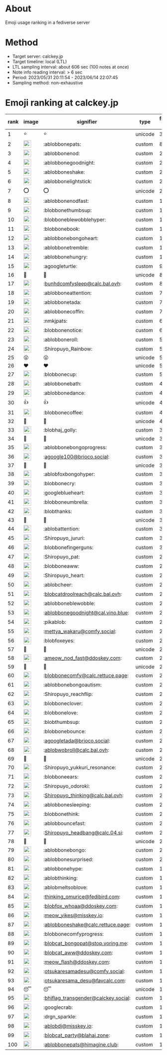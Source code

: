 # About
Emoji usage ranking in a fediverse server

# Method
- Target server: calckey.jp
- Target timeline: local (LTL)
- LTL sampling interval: about 606 sec (100 notes at once)
- Note info reading interval: > 6 sec
- Period: 2023/05/31 20:11:54 - 2023/06/14 22:07:45 
- Sampling method: non-exhaustive

# Emoji ranking at calckey.jp

|rank|image|signifier|type|frequency score|
|----|----|----|----|----|
|1|⭐|⭐|unicode|319|
|2|<img height="24" src="https://calckey.jp/emoji/ablobbonepats.webp">|:ablobbonepats:|custom|87|
|3|<img height="24" src="https://calckey.jp/emoji/ablobbonenod.webp">|:ablobbonenod:|custom|25|
|4|<img height="24" src="https://calckey.jp/emoji/ablobbonegoodnight.webp">|:ablobbonegoodnight:|custom|23|
|5|<img height="24" src="https://calckey.jp/emoji/ablobboneshake.webp">|:ablobboneshake:|custom|23|
|6|<img height="24" src="https://calckey.jp/emoji/ablobbonelightstick.webp">|:ablobbonelightstick:|custom|22|
|7|⭕|⭕|unicode|21|
|8|<img height="24" src="https://calckey.jp/emoji/ablobbonenodfast.webp">|:ablobbonenodfast:|custom|16|
|9|<img height="24" src="https://calckey.jp/emoji/blobbonethumbsup.webp">|:blobbonethumbsup:|custom|12|
|10|<img height="24" src="https://calckey.jp/emoji/blobboneblewobblehyper.webp">|:blobboneblewobblehyper:|custom|11|
|11|<img height="24" src="https://calckey.jp/emoji/blobbonebook.webp">|:blobbonebook:|custom|11|
|12|<img height="24" src="https://calckey.jp/emoji/ablobbonebongoheart.webp">|:ablobbonebongoheart:|custom|10|
|13|<img height="24" src="https://calckey.jp/emoji/ablobbonetremble.webp">|:ablobbonetremble:|custom|10|
|14|<img height="24" src="https://calckey.jp/emoji/ablobbonehungry.webp">|:ablobbonehungry:|custom|10|
|15|<img height="24" src="https://calckey.jp/emoji/agoogleturtle.webp">|:agoogleturtle:|custom|9|
|16|🎉|🎉|unicode|8|
|17|<img height="24" src="https://calckey.jp/emoji/bunhdcomfysleep.webp">|:bunhdcomfysleep@calc.bal.ovh:|custom|8|
|18|<img height="24" src="https://calckey.jp/emoji/ablobboneattention.webp">|:ablobboneattention:|custom|7|
|19|<img height="24" src="https://calckey.jp/emoji/ablobbonetada.webp">|:ablobbonetada:|custom|7|
|20|<img height="24" src="https://calckey.jp/emoji/ablobbonecoffin.webp">|:ablobbonecoffin:|custom|7|
|21|<img height="24" src="https://calckey.jp/emoji/nmkjpats.webp">|:nmkjpats:|custom|6|
|22|<img height="24" src="https://calckey.jp/emoji/blobbonenotice.webp">|:blobbonenotice:|custom|6|
|23|<img height="24" src="https://calckey.jp/emoji/ablobboneroll.webp">|:ablobboneroll:|custom|5|
|24|<img height="24" src="https://calckey.jp/emoji/Shiropuyo_Rainbow.webp">|:Shiropuyo_Rainbow:|custom|5|
|25|😮|😮|unicode|5|
|26|❤|❤|unicode|5|
|27|<img height="24" src="https://calckey.jp/emoji/blobbonecup.webp">|:blobbonecup:|custom|5|
|28|<img height="24" src="https://calckey.jp/emoji/ablobbonebath.webp">|:ablobbonebath:|custom|4|
|29|<img height="24" src="https://calckey.jp/emoji/ablobbonedance.webp">|:ablobbonedance:|custom|4|
|30|👍|👍|unicode|4|
|31|<img height="24" src="https://calckey.jp/emoji/blobbonecoffee.webp">|:blobbonecoffee:|custom|4|
|32|🤝|🤝|unicode|4|
|33|<img height="24" src="https://calckey.jp/emoji/blobhaj_golly.webp">|:blobhaj_golly:|custom|3|
|34|🦀|🦀|unicode|3|
|35|<img height="24" src="https://calckey.jp/emoji/ablobbonebongoprogress.webp">|:ablobbonebongoprogress:|custom|3|
|36|<img height="24" src="https://calckey.jp/emoji/agoogle100.webp">|:agoogle100@brioco.social:|custom|3|
|37|🍔|🍔|unicode|3|
|38|<img height="24" src="https://calckey.jp/emoji/ablobfoxbongohyper.webp">|:ablobfoxbongohyper:|custom|3|
|39|<img height="24" src="https://calckey.jp/emoji/blobbonecry.webp">|:blobbonecry:|custom|3|
|40|<img height="24" src="https://calckey.jp/emoji/googleblueheart.webp">|:googleblueheart:|custom|3|
|41|<img height="24" src="https://calckey.jp/emoji/blobboneumbrella.webp">|:blobboneumbrella:|custom|3|
|42|<img height="24" src="https://calckey.jp/emoji/blobthanks.webp">|:blobthanks:|custom|3|
|43|🍆|🍆|unicode|3|
|44|<img height="24" src="https://calckey.jp/emoji/ablobattention.webp">|:ablobattention:|custom|3|
|45|<img height="24" src="https://calckey.jp/emoji/Shiropuyo_jururi.webp">|:Shiropuyo_jururi:|custom|3|
|46|<img height="24" src="https://calckey.jp/emoji/blobbonefingerguns.webp">|:blobbonefingerguns:|custom|3|
|47|<img height="24" src="https://calckey.jp/emoji/Shiropuyo_pat.webp">|:Shiropuyo_pat:|custom|2|
|48|<img height="24" src="https://calckey.jp/emoji/blobboneaww.webp">|:blobboneaww:|custom|2|
|49|<img height="24" src="https://calckey.jp/emoji/Shiropuyo_heart.webp">|:Shiropuyo_heart:|custom|2|
|50|<img height="24" src="https://calckey.jp/emoji/ablobcheer.webp">|:ablobcheer:|custom|2|
|51|<img height="24" src="https://calckey.jp/emoji/blobcatdroolreach.webp">|:blobcatdroolreach@calc.bal.ovh:|custom|2|
|52|<img height="24" src="https://calckey.jp/emoji/ablobboneblewobble.webp">|:ablobboneblewobble:|custom|2|
|53|<img height="24" src="https://calckey.jp/emoji/ablobbonegoodnight.webp">|:ablobbonegoodnight@cal.vino.blue:|custom|2|
|54|<img height="24" src="https://calckey.jp/emoji/pikablob.webp">|:pikablob:|custom|2|
|55|<img height="24" src="https://calckey.jp/emoji/mettya_wakaru.webp">|:mettya_wakaru@comfy.social:|custom|2|
|56|<img height="24" src="https://calckey.jp/emoji/blobfoxeyes.webp">|:blobfoxeyes:|custom|2|
|57|🤯|🤯|unicode|2|
|58|<img height="24" src="https://calckey.jp/emoji/ameow_nod_fast.webp">|:ameow_nod_fast@ddoskey.com:|custom|2|
|59|🦆|🦆|unicode|2|
|60|<img height="24" src="https://calckey.jp/emoji/blobbonecomfy.webp">|:blobbonecomfy@calc.rettuce.page:|custom|2|
|61|<img height="24" src="https://calckey.jp/emoji/ablobbonebongoautism.webp">|:ablobbonebongoautism:|custom|2|
|62|<img height="24" src="https://calckey.jp/emoji/Shiropuyo_reachflip.webp">|:Shiropuyo_reachflip:|custom|2|
|63|<img height="24" src="https://calckey.jp/emoji/blobboneclover.webp">|:blobboneclover:|custom|2|
|64|<img height="24" src="https://calckey.jp/emoji/blobbonelove.webp">|:blobbonelove:|custom|2|
|65|<img height="24" src="https://calckey.jp/emoji/blobthumbsup.webp">|:blobthumbsup:|custom|2|
|66|<img height="24" src="https://calckey.jp/emoji/blobbonebounce.webp">|:blobbonebounce:|custom|2|
|67|<img height="24" src="https://calckey.jp/emoji/agoogletada.webp">|:agoogletada@brioco.social:|custom|2|
|68|<img height="24" src="https://calckey.jp/emoji/ablobwobroll.webp">|:ablobwobroll@calc.bal.ovh:|custom|2|
|69|🍚|🍚|unicode|2|
|70|<img height="24" src="https://calckey.jp/emoji/Shiropuyo_yukkuri_resonance.webp">|:Shiropuyo_yukkuri_resonance:|custom|2|
|71|<img height="24" src="https://calckey.jp/emoji/blobboneears.webp">|:blobboneears:|custom|2|
|72|<img height="24" src="https://calckey.jp/emoji/Shiropuyo_odoroki.webp">|:Shiropuyo_odoroki:|custom|2|
|73|<img height="24" src="https://calckey.jp/emoji/Shiropuyo_thinking.webp">|:Shiropuyo_thinking@calc.bal.ovh:|custom|2|
|74|<img height="24" src="https://calckey.jp/emoji/ablobbonesleeping.webp">|:ablobbonesleeping:|custom|2|
|75|<img height="24" src="https://calckey.jp/emoji/blobbonethink.webp">|:blobbonethink:|custom|2|
|76|<img height="24" src="https://calckey.jp/emoji/ablobbouncefast.webp">|:ablobbouncefast:|custom|2|
|77|<img height="24" src="https://calckey.jp/emoji/Shiropuyo_headbang.webp">|:Shiropuyo_headbang@calc.04.si:|custom|2|
|78|🍟|🍟|unicode|2|
|79|<img height="24" src="https://calckey.jp/emoji/ablobbonebongo.webp">|:ablobbonebongo:|custom|2|
|80|<img height="24" src="https://calckey.jp/emoji/ablobbonesurprised.webp">|:ablobbonesurprised:|custom|2|
|81|<img height="24" src="https://calckey.jp/emoji/ablobbonehype.webp">|:ablobbonehype:|custom|1|
|82|<img height="24" src="https://calckey.jp/emoji/ablobthinking.webp">|:ablobthinking:|custom|1|
|83|<img height="24" src="https://calckey.jp/emoji/ablobmeltsoblove.webp">|:ablobmeltsoblove:|custom|1|
|84|<img height="24" src="https://calckey.jp/emoji/thinking_omurice.webp">|:thinking_omurice@fedibird.com:|custom|1|
|85|<img height="24" src="https://calckey.jp/emoji/blobfox_whoaa.webp">|:blobfox_whoaa@ddoskey.com:|custom|1|
|86|<img height="24" src="https://calckey.jp/emoji/meow_yikes.webp">|:meow_yikes@misskey.io:|custom|1|
|87|<img height="24" src="https://calckey.jp/emoji/ablobboneshake.webp">|:ablobboneshake@calc.rettuce.page:|custom|1|
|88|<img height="24" src="https://calckey.jp/emoji/blobbonecomfyprogress.webp">|:blobbonecomfyprogress:|custom|1|
|89|<img height="24" src="https://calckey.jp/emoji/blobcat_bongopat.webp">|:blobcat_bongopat@stop.voring.me:|custom|1|
|90|<img height="24" src="https://calckey.jp/emoji/blobcat_aww.webp">|:blobcat_aww@ddoskey.com:|custom|1|
|91|<img height="24" src="https://calckey.jp/emoji/meow_flash.webp">|:meow_flash@ddoskey.com:|custom|1|
|92|<img height="24" src="https://calckey.jp/emoji/otsukaresamadesu.webp">|:otsukaresamadesu@comfy.social:|custom|1|
|93|<img height="24" src="https://calckey.jp/emoji/otsukaresama_desu.webp">|:otsukaresama_desu@favcalc.com:|custom|1|
|94|😴|😴|unicode|1|
|95|<img height="24" src="https://calckey.jp/emoji/bhjflag_transgender.webp">|:bhjflag_transgender@calckey.social:|custom|1|
|96|<img height="24" src="https://calckey.jp/emoji/googlecrab.webp">|:googlecrab:|custom|1|
|97|<img height="24" src="https://calckey.jp/emoji/drgn_sparkle.webp">|:drgn_sparkle:|custom|1|
|98|<img height="24" src="https://calckey.jp/emoji/ablobdj.webp">|:ablobdj@misskey.io:|custom|1|
|99|<img height="24" src="https://calckey.jp/emoji/blobcat_party.webp">|:blobcat_party@blahaj.zone:|custom|1|
|100|<img height="24" src="https://calckey.jp/emoji/ablobbonepats.webp">|:ablobbonepats@himagine.club:|custom|1|
